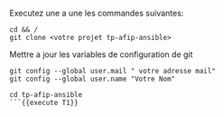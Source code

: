 Executez une a une les commandes suivantes: 

```shell
cd && /
git clone <votre projet tp-afip-ansible> 
```

Mettre a jour les variables de configuration de git
```
git config --global user.mail " votre adresse mail"
git config --global user.name "Votre Nom"
```

```
cd tp-afip-ansible 
```{{execute T1}}




 